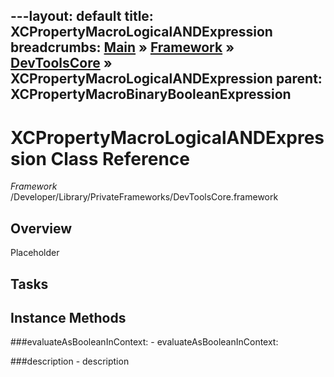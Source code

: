 ---layout: default
title: XCPropertyMacroLogicalANDExpression
breadcrumbs: <a href="/index.html">Main</a> &raquo; <a href="/Frameworks.html">Framework</a> &raquo; <a href="/Frameworks/DevToolsCore.html">DevToolsCore</a> &raquo; XCPropertyMacroLogicalANDExpression
parent: XCPropertyMacroBinaryBooleanExpression 
---
# XCPropertyMacroLogicalANDExpression Class Reference

*Framework* /Developer/Library/PrivateFrameworks/DevToolsCore.framework

## Overview

Placeholder

## Tasks

## Instance Methods

<a name="-evaluateAsBooleanInContext:"></a>
###evaluateAsBooleanInContext:
    - evaluateAsBooleanInContext:

<a name="-description"></a>
###description
    - description

